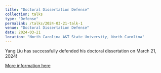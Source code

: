 ```yaml
---
title: "Doctoral Dissertation Defense"
collection: talks
type: "Defense"
permalink: /talks/2024-03-21-talk-1
venue: "Doctoral Dissertation Defense"
date: 2024-03-21
location: "North Carolina A&T State University, North Carolina"
---
```

Yang Liu has successfully defended his doctoral dissertation on March 21, 2024!

[More information here](/files/Dissertation_Flyer_YL.pdf)
